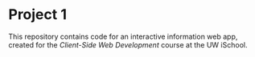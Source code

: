 # Project 1

This repository contains code for an interactive information web app, created for the _Client-Side Web Development_ course at the UW iSchool.
